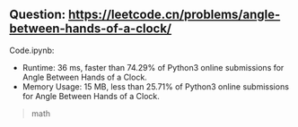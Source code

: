 ## Question: https://leetcode.cn/problems/angle-between-hands-of-a-clock/

Code.ipynb:
* Runtime: 36 ms, faster than 74.29% of Python3 online submissions for Angle Between Hands of a Clock.
* Memory Usage: 15 MB, less than 25.71% of Python3 online submissions for Angle Between Hands of a Clock.
> math

